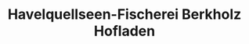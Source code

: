 ---
title: "Havelquellseen-Fischerei Berkholz Hofladen"
url: /kratzeburg/havelquellseen-fischerei-berkholz-hofladen/
shop: Hofladen
---